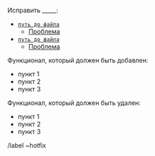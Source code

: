 Исправить _____:
- [`путь до файла`](url)
  - [Проблема](url)
- [`путь до файла`](url)
  - [Проблема](url)

Функционал, который должен быть добавлен:
- пункт 1
- пункт 2
- пункт 3

Функционал, который должен быть удален:
- пункт 1
- пункт 2
- пункт 3

/label ~hotfix
